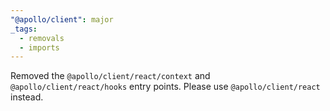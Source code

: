 ```yaml
---
"@apollo/client": major
_tags:
  - removals
  - imports
---
```


Removed the `@apollo/client/react/context` and `@apollo/client/react/hooks` entry points. Please use `@apollo/client/react` instead.
